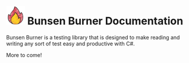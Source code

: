 ﻿<!-- markdownlint-disable MD033 -->

# <img height="50" src="../fire-icon.png" width="50"/> Bunsen Burner Documentation

<!-- markdownlint-enabled MD033 -->

Bunsen Burner is a testing library that is designed to make reading and writing
any sort of test easy and productive with C#.

More to come!
